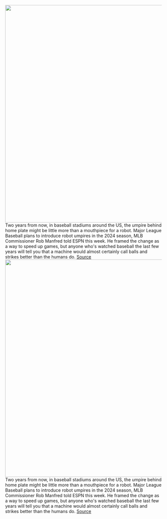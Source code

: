<img src='https://cdn.vox-cdn.com/thumbor/pJMrVA6GsFfTL7Ct40MeZyiGbq8=/0x0:6991x4490/1200x800/filters:focal(2937x1686:4055x2804)/cdn.vox-cdn.com/uploads/chorus_image/image/71033136/1241537117.0.jpg' width='700px' /><br/>
Two years from now, in baseball stadiums around the US, the umpire behind home plate might be little more than a mouthpiece for a robot. Major League Baseball plans to introduce robot umpires in the 2024 season, MLB Commissioner Rob Manfred told ESPN this week. He framed the change as a way to speed up games, but anyone who's watched baseball the last few years will tell you that a machine would almost certainly call balls and strikes better than the humans do.
<a href='https://www.theverge.com/2022/6/30/23189572/robot-umpires-major-league-baseball-2024'> Source <a/><img src='https://cdn.vox-cdn.com/thumbor/pJMrVA6GsFfTL7Ct40MeZyiGbq8=/0x0:6991x4490/1200x800/filters:focal(2937x1686:4055x2804)/cdn.vox-cdn.com/uploads/chorus_image/image/71033136/1241537117.0.jpg' width='700px' /><br/>
Two years from now, in baseball stadiums around the US, the umpire behind home plate might be little more than a mouthpiece for a robot. Major League Baseball plans to introduce robot umpires in the 2024 season, MLB Commissioner Rob Manfred told ESPN this week. He framed the change as a way to speed up games, but anyone who's watched baseball the last few years will tell you that a machine would almost certainly call balls and strikes better than the humans do.
<a href='https://www.theverge.com/2022/6/30/23189572/robot-umpires-major-league-baseball-2024'> Source <a/>